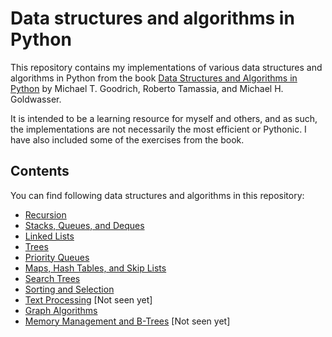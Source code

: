 # Data structures and algorithms in Python

This repository contains my implementations of various data structures and algorithms in Python from the book [Data Structures and Algorithms in Python](https://www.amazon.com/Data-Structures-Algorithms-Python-Michael/dp/1118290275) by Michael T. Goodrich, Roberto Tamassia, and Michael H. Goldwasser.

It is intended to be a learning resource for myself and others, and as such, the implementations are not necessarily the most efficient or Pythonic. I have also included some of the exercises from the book.

## Contents

You can find following data structures and algorithms in this repository:

- [Recursion](./chapter_4_recursion/readme.md)
- [Stacks, Queues, and Deques](./chapter_6_stacks_queues_deques/readme.md)
- [Linked Lists](./chapter_7_linked_lists/readme.md)
- [Trees](./chapter_8_trees/readme.md)
- [Priority Queues](./chapter_9_priority_queues/readme.md)
- [Maps, Hash Tables, and Skip Lists](./chapter_10_maps_hash_tables_skip_lists/readme.md)
- [Search Trees](./chapter_11_search_trees/readme.md)
- [Sorting and Selection](./chapter_12_sorting_selection/readme.md)
- [Text Processing](./chapter_13_text_processing/readme.md) [Not seen yet]
- [Graph Algorithms](./chapter_14_graph_algorithms/readme.md) 
- [Memory Management and B-Trees](./chapter_15_memory_management_b_trees/readme.md) [Not seen yet]